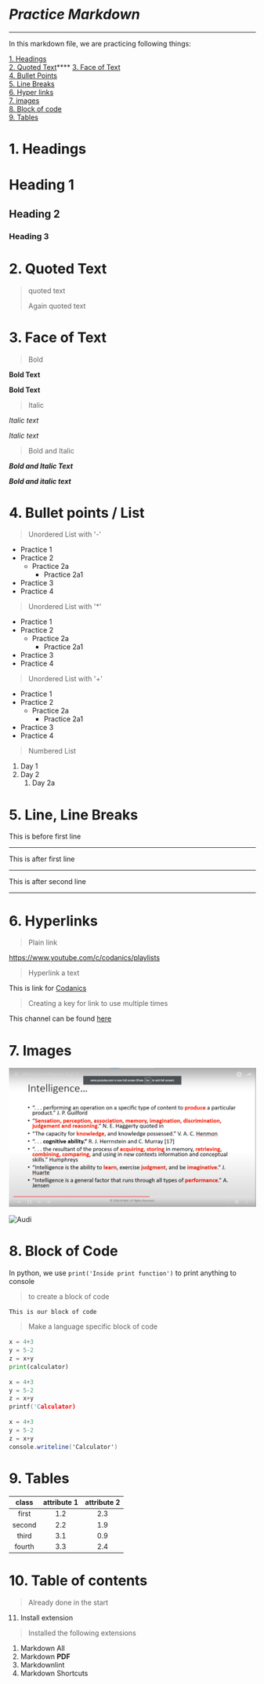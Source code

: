 # _**Practice Markdown**_
---

In this markdown file, we are practicing following things:

[1. Headings](#-1.-Headings)\
[2. Quoted Text](#-2.-Quoted-Text)\****
[3. Face of Text](#3-face-of-text)\
[4. Bullet Points](#4-bullet-points--list)\
[5. Line Breaks](#5-line-line-breaks)\
[6. Hyper links](#6-hyperlinks)\
[7. images](#7-images)\
[8. Block of code](#8-block-of-code)\
[9. Tables](#9-tables)

# 1. Headings
# Heading 1
## Heading 2
### Heading 3

# 2. Quoted Text

> quoted text
>
> Again quoted text


# 3. Face of Text

> Bold

**Bold Text**

__Bold Text__

> Italic

*Italic text*

_Italic text_

> Bold and Italic

***Bold and Italic Text***

___Bold and italic text___


# 4. Bullet points / List

> Unordered List with '-'

- Practice 1
- Practice 2
    - Practice 2a
        - Practice 2a1
- Practice 3
- Practice 4

> Unordered List with '*'

* Practice 1
* Practice 2
    * Practice 2a
        * Practice 2a1
* Practice 3
* Practice 4

> Unordered List with '+'

+ Practice 1
+ Practice 2
    + Practice 2a
        + Practice 2a1
+ Practice 3
+ Practice 4


> Numbered List

1. Day 1
2. Day 2
    1. Day 2a
     
# 5. Line, Line Breaks

This is before first line

---

This is after first line

___

This is after second line

***


# 6. Hyperlinks

> Plain link

<https://www.youtube.com/c/codanics/playlists>

> Hyperlink a text

This is link for [Codanics](https://www.youtube.com/c/codanics)

> Creating a key for link to use multiple times

[c]:https://www.youtube.com/c/codanics

This channel can be found [here][c]

# 7. Images

![Screenshot](s.png)

<!-- Comment this text -->

![Audi](https://www.audi.com/content/dam/gbp2/models/1920x1080-desktop-models-teaser-A211437.jpg?imwidth=1920&imdensity=1)

# 8. Block of Code

In python, we use `print('Inside print function')` to print anything to console

> to create a block of code 

```
This is our block of code
```

> Make a language specific block of code

```python
x = 4+3
y = 5-2
z = x+y
print(calculator)
```

```C
x = 4+3
y = 5-2
z = x+y
printf('Calculator)
```

```C#
x = 4+3
y = 5-2
z = x+y
console.writeline('Calculator')
```

# 9. Tables

| class | attribute 1| attribute 2 |
|:---:|:---:|:---:|
|first|1.2|2.3|
|second|2.2|1.9|
|third|3.1|0.9|
|fourth|3.3|2.4|

# 10. Table of contents
> Already done in the start

11. Install extension
> Installed the following extensions
1. Markdown All
2. Markdown **PDF**
3. Markdownlint
4. Markdown Shortcuts

